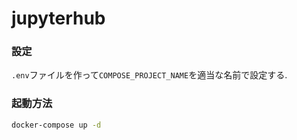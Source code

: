 # jupyterhub

### 設定

`.env`ファイルを作って`COMPOSE_PROJECT_NAME`を適当な名前で設定する.

### 起動方法

```bash
docker-compose up -d
```
